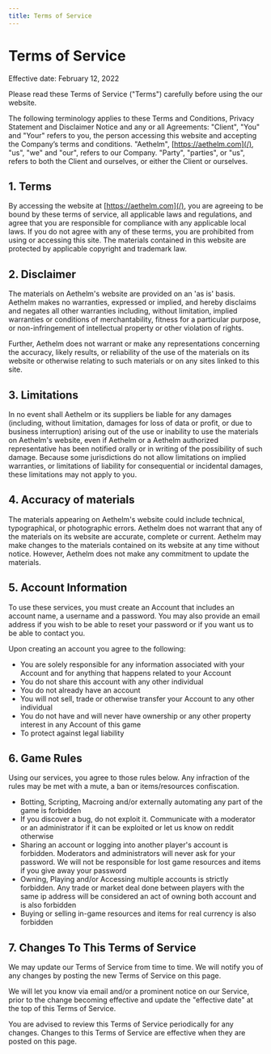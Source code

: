 ```yaml
---
title: Terms of Service
---
```


# Terms of Service

Effective date: February 12, 2022

Please read these Terms of Service ("Terms") carefully before using the our website.

The following terminology applies to these Terms and Conditions, Privacy Statement and Disclaimer Notice and any or all Agreements: "Client", "You" and "Your" refers to you, the person accessing this website and accepting the Company’s terms and conditions. "Aethelm", [https://aethelm.com](/), "us", "we" and "our", refers to our Company. "Party", "parties", or "us", refers to both the Client and ourselves, or either the Client or ourselves.

## 1\. Terms

By accessing the website at [https://aethelm.com](/), you are agreeing to be bound by these terms of service, all applicable laws and regulations, and agree that you are responsible for compliance with any applicable local laws. If you do not agree with any of these terms, you are prohibited from using or accessing this site. The materials contained in this website are protected by applicable copyright and trademark law.

## 2\. Disclaimer

The materials on Aethelm's website are provided on an 'as is' basis. Aethelm makes no warranties, expressed or implied, and hereby disclaims and negates all other warranties including, without limitation, implied warranties or conditions of merchantability, fitness for a particular purpose, or non-infringement of intellectual property or other violation of rights.

Further, Aethelm does not warrant or make any representations concerning the accuracy, likely results, or reliability of the use of the materials on its website or otherwise relating to such materials or on any sites linked to this site.

## 3\. Limitations

In no event shall Aethelm or its suppliers be liable for any damages (including, without limitation, damages for loss of data or profit, or due to business interruption) arising out of the use or inability to use the materials on Aethelm's website, even if Aethelm or a Aethelm authorized representative has been notified orally or in writing of the possibility of such damage. Because some jurisdictions do not allow limitations on implied warranties, or limitations of liability for consequential or incidental damages, these limitations may not apply to you.

## 4\. Accuracy of materials

The materials appearing on Aethelm's website could include technical, typographical, or photographic errors. Aethelm does not warrant that any of the materials on its website are accurate, complete or current. Aethelm may make changes to the materials contained on its website at any time without notice. However, Aethelm does not make any commitment to update the materials.

## 5\. Account Information

To use these services, you must create an Account that includes an account name, a username and a password. You may also provide an email address if you wish to be able to reset your password or if you want us to be able to contact you.

Upon creating an account you agree to the following:

- You are solely responsible for any information associated with your Account and for anything that happens related to your Account
- You do not share this account with any other individual
- You do not already have an account
- You will not sell, trade or otherwise transfer your Account to any other individual
- You do not have and will never have ownership or any other property interest in any Account of this game
- To protect against legal liability

## 6\. Game Rules

Using our services, you agree to those rules below. Any infraction of the rules may be met with a mute, a ban or items/resources confiscation.

- Botting, Scripting, Macroing and/or externally automating any part of the game is forbidden
- If you discover a bug, do not exploit it. Communicate with a moderator or an administrator if it can be exploited or let us know on reddit otherwise
- Sharing an account or logging into another player's account is forbidden. Moderators and administrators will never ask for your password. We will not be responsible for lost game resources and items if you give away your password
- Owning, Playing and/or Accessing multiple accounts is strictly forbidden. Any trade or market deal done between players with the same ip address will be considered an act of owning both account and is also forbidden
- Buying or selling in-game resources and items for real currency is also forbidden

## 7\. Changes To This Terms of Service

We may update our Terms of Service from time to time. We will notify you of any changes by posting the new Terms of Service on this page.

We will let you know via email and/or a prominent notice on our Service, prior to the change becoming effective and update the "effective date" at the top of this Terms of Service.

You are advised to review this Terms of Service periodically for any changes. Changes to this Terms of Service are effective when they are posted on this page.
